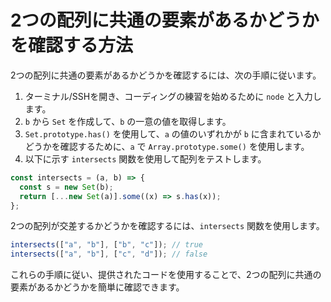 # 2つの配列に共通の要素があるかどうかを確認する方法

2つの配列に共通の要素があるかどうかを確認するには、次の手順に従います。

1. ターミナル/SSHを開き、コーディングの練習を始めるために `node` と入力します。
2. `b` から `Set` を作成して、`b` の一意の値を取得します。
3. `Set.prototype.has()` を使用して、`a` の値のいずれかが `b` に含まれているかどうかを確認するために、`a` で `Array.prototype.some()` を使用します。
4. 以下に示す `intersects` 関数を使用して配列をテストします。

```js
const intersects = (a, b) => {
  const s = new Set(b);
  return [...new Set(a)].some((x) => s.has(x));
};
```

2つの配列が交差するかどうかを確認するには、`intersects` 関数を使用します。

```js
intersects(["a", "b"], ["b", "c"]); // true
intersects(["a", "b"], ["c", "d"]); // false
```

これらの手順に従い、提供されたコードを使用することで、2つの配列に共通の要素があるかどうかを簡単に確認できます。

